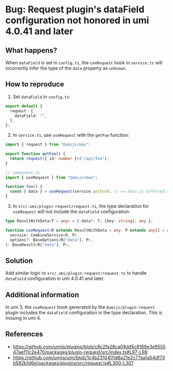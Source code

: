 # Bug: Request plugin's dataField configuration not honored in umi 4.0.41 and later

## What happens?

When `dataField` is set in `config.ts`, the `useRequest` hook in `service.ts` will incorrectly infer the type of the `data` property as `unknown`.

## How to reproduce

1. Set `dataField` in `config.ts`:

```ts
export default {
  request: {
    dataField: "",
  },
};
```

2. In `service.ts`, use `useRequest` with the `getFoo` function:

```ts
import { request } from "@umijs/max";

export function getFoo() {
  return request<{ id: number }>("/api/foo");
}

// component.ts
import { useRequest } from "@umijs/max";

function foo() {
  const { data } = useRequest(service.getFoo); // <= data is inferred as unknown
}
```

3. In `src/.umi/plugin-request/request.ts`, the type declaration for `useRequest` will not include the `dataField` configuration:

```ts
type ResultWithData<T = any> = { data?: T; [key: string]: any };

function useRequest<R extends ResultWithData = any, P extends any[] = any>(
  service: CombineService<R, P>,
  options?: BaseOptions<R["data"], P>,
): BaseResult<R["data"], P>;
```

## Solution

Add similar logic to `src/.umi/plugin-request/request.ts` to handle `dataField` configuration in umi 4.0.41 and later.

## Additional information

In umi 3, the `useRequest` hook generated by the `@umijs/plugin-request` plugin includes the `dataField` configuration in the type declaration. This is missing in umi 4.

## References

- https://github.com/umijs/plugins/blob/c8c2fa28ca09dd5c8169e3e955547aef11c2e470/packages/plugin-request/src/index.ts#L97-L98
- https://github.com/umijs/umi/blob/1c4b2310401d8a21e2c77aa1a54df73b582b1d6e/packages/plugins/src/request.ts#L300-L307
